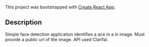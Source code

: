 This project was bootstrapped with [Create React App](https://github.com/facebook/create-react-app).

## Description

Simple face detection application identifies a ace in a in image. Must provide a public url of the image. API used Clarifai. 

